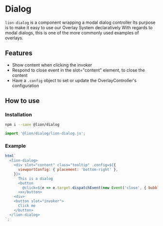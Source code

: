 # Dialog

[//]: # 'AUTO INSERT HEADER PREPUBLISH'

`lion-dialog` is a component wrapping a modal dialog controller
Its purpose is to make it easy to use our Overlay System declaratively
With regards to modal dialogs, this is one of the more commonly used examples of overlays.

## Features

- Show content when clicking the invoker
- Respond to close event in the slot="content" element, to close the content
- Have a `.config` object to set or update the OverlayController's configuration

## How to use

### Installation

```sh
npm i --save @lion/dialog
```

```js
import '@lion/dialog/lion-dialog.js';
```

### Example

```js
html`
  <lion-dialog>
    <div slot="content" class="tooltip" .config=${{
      viewportConfig: { placement: 'bottom-right' },
    }}>
      This is a dialog
      <button
        @click=${e => e.target.dispatchEvent(new Event('close', { bubbles: true }))}
      >x</button>
    <div>
    <button slot="invoker">
      Click me
    </button>
  </lion-dialog>
`;
```
